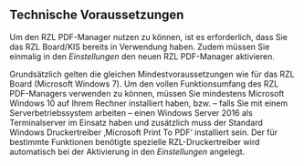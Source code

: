 ## Technische Voraussetzungen

Um den RZL PDF-Manager nutzen zu können, ist es erforderlich, dass Sie
das RZL Board/KIS bereits in Verwendung haben. Zudem müssen Sie einmalig
in den *Einstellungen* den neuen RZL PDF-Manager aktivieren.

Grundsätzlich gelten die gleichen Mindestvoraussetzungen wie für das RZL
Board (Microsoft Windows 7). Um den vollen Funktionsumfang des RZL
PDF-Managers verwenden zu können, müssen Sie mindestens Microsoft
Windows 10 auf Ihrem Rechner installiert haben, bzw. – falls Sie mit
einem Serverbetriebssystem arbeiten – einen Windows Server 2016 als
Terminalserver im Einsatz haben und zusätzlich muss der Standard Windows
Druckertreiber ‚Microsoft Print To PDF‘ installiert sein. Der für
bestimmte Funktionen benötigte spezielle RZL-Druckertreiber wird
automatisch bei der Aktivierung in den *Einstellungen* angelegt.